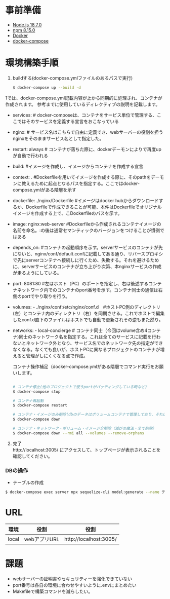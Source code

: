 # 事前準備

- [Node.js 18.7.0](https://nodejs.org/ja/)
- [npm 8.15.0](https://docs.npmjs.com/)
- [Docker](https://www.docker.com/)
- [docker-compose](https://docs.docker.com/compose/)

# 環境構築手順

1. buildする(docker-compose.ymlファイルのあるパスで実行)
    ```bash
    $ docker-compose up --build -d
    ```
1では、docker-compose.yml記載内容が上から同期的に処理され、コンテナが作成されます。
参考までに使用しているディレクティブの説明を記載します。
- services: # docker-composeは、コンテナをサービス単位で管理する、ここではそのサービスを定義する宣言をおこなっている
- nginx: # サービス名はこちらで自由に定義でき、webサーバーの役割を担うnginxをそのままサービス名として指定した。
- restart: always # コンテナが落ちた際に、dockerデーモンによりで再度upが自動で行われる
- build: #イメージを作成し、イメージからコンテナを作成する宣言
- context: . #Dockerfileを用いてイメージを作成する際に、そのpathをデーモンに教えるために起点となるパスを指定する。ここではdocker-compose.ymlがある階層を示す
- dockerfile: ./nginx/Dockerfile #イメージはdocker hubからダウンロードするか、Dockerfileで作成できることが可能、本件はDockerfileでオリジナルイメージを作成する上で、こDockerfileのパスを示す。
- image: nginx:web-server #Dockerfileから作成されるコンテナイメージの名前を命名。:の後は通常セマンティックのバージョンをつけることが慣例ではある
- depends_on: #コンテナの起動順序を示す。serverサービスのコンテナが先にないと、nginx/conf/default.confに記載してある通り、リバースプロキシで先にserverコンテナへ接続しに行くため、失敗する。それを避けるために、serverサービスのコンテナが立ち上がり次第、本nginxサービスの作成が走るようにしている。
- port: 8081:80 #左はホスト（PC）のポートを指定し、右は後述するコンテナネットワーク内でのコンテナのport番号を示す。コンテナ同士の通信は右側のportでやり取りを行う。
- volumes: - ./nginx/conf:/etc/nginx/conf.d　#ホストPC側のディレクトリ(左）とコンテナ内のディレクトリ（右）を同期させる。これでホストで編集したconf.d直下のファイルはホストでも自動で更新されその逆もまた然り。
- networks: - local-concierge # コンテナ同士（今回はvolume含め4コンテナ)同士のネットワーク名を指定する。これは全てのサービスに記載を行わないとネットワーク外となり、サービス名でのネットワーク先の指定ができなくなる。なくても良いが、ホストPCに異なるプロジェクトのコンテナが増えると管理がしにくくなる点で作成。

    コンテナ操作補足（docker-compose.ymlがある階層でコマンド実行をお願いします。
    
    ```bash
    
    # コンテナ停止(他のプロジェクトで使うportがバッティングしている時など)
    $ docker-compose stop

    # コンテナ再起動
    $ docker-compose restart

    # コンテナ・イメージのみ削除(dbのデータはボリュームコンテナで管理しており、それは消えないので安心)
    $ docker-compose down
    
    # コンテナ・ネットワーク・ボリューム・イメージ全削除（滅びの魔法・全て削除）
    $ docker-compose down --rmi all --volumes --remove-orphans

    ```

2. 完了<br>
    http://localhost:3005/ にアクセスして、トップページが表示されることを確認してください。


### DBの操作

- テーブルの作成
```bash
$ docker-compose exec server npx sequelize-cli model:generate --name テーブル名 --attributes カラム名:型,カラム名:型
```
# URL

|環境|役割|役割|
|---|---|---|
|local|webアプリURL|http://localhost:3005/|


# 課題
- webサーバーの証明書やセキュリティーを強化できていない
- port番号は各自の環境に合わせやすいように.envにまとめたい
- Makefileで構築コマンドを減らしたい。